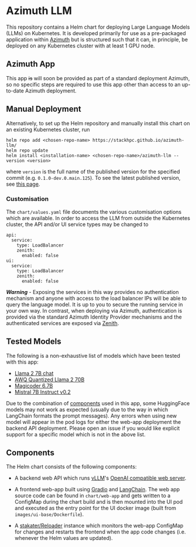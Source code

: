 # Azimuth LLM

This repository contains a Helm chart for deploying Large Language Models (LLMs) on Kubernetes. It is developed primarily for use as a pre-packaged application within [Azimuth](https://www.stackhpc.com/azimuth-introduction.html) but is structured such that it can, in principle, be deployed on any Kubernetes cluster with at least 1 GPU node.

## Azimuth App

This app ~~is~~ will soon be provided as part of a standard deployment Azimuth, so no specific steps are required to use this app other than access to an up-to-date Azimuth deployment.

## Manual Deployment

Alternatively, to set up the Helm repository and manually install this chart on an existing Kubernetes cluster, run

```
helm repo add <chosen-repo-name> https://stackhpc.github.io/azimuth-llm/
helm repo update
helm install <installation-name> <chosen-repo-name>/azimuth-llm --version <version>
```

where `version` is the full name of the published version for the specified commit (e.g. `0.1.0-dev.0.main.125`). To see the latest published version, see [this page](https://github.com/stackhpc/azimuth-llm/tree/gh-pages).

### Customisation

The `chart/values.yaml` file documents the various customisation options which are available. In order to access the LLM from outside the Kubernetes cluster, the API and/or UI service types may be changed to
```
api:
  service:
    type: LoadBalancer
    zenith:
      enabled: false
ui:
  service:
    type: LoadBalancer
    zenith:
      enabled: false
```

***Warning*** - Exposing the services in this way provides no authentication mechanism and anyone with access to the load balancer IPs will be able to query the language model. It is up to you to secure the running service in your own way. In contrast, when deploying via Azimuth, authentication is provided via the standard Azimuth Identity Provider mechanisms and the authenticated services are exposed via [Zenith](https://github.com/stackhpc/zenith).


## Tested Models

The following is a non-exhaustive list of models which have been tested with this app:
- [Llama 2 7B chat](https://huggingface.co/meta-llama/Llama-2-7b-chat-hf)
- [AWQ Quantized Llama 2 70B](https://huggingface.co/TheBloke/Llama-2-70B-Chat-AWQ)
- [Magicoder 6.7B](https://huggingface.co/ise-uiuc/Magicoder-S-DS-6.7B)
- [Mistral 7B Instruct v0.2](https://huggingface.co/mistralai/Mistral-7B-Instruct-v0.2)
<!-- - [AWQ Quantized Mixtral 8x7B Instruct v0.1](https://huggingface.co/TheBloke/Mixtral-8x7B-Instruct-v0.1-AWQ) (Not producing output properly) -->

Due to the combination of [components](##Components) used in this app, some HuggingFace models may not work as expected (usually due to the way in which LangChain formats the prompt messages). Any errors when using new model will appear in the pod logs for either the web-app deployment the backend API deployment. Please open an issue if you would like explicit support for a specific model which is not in the above list.


## Components

The Helm chart consists of the following components:
- A backend web API which runs [vLLM](https://github.com/vllm-project/vllm)'s [OpenAI compatible web server](https://docs.vllm.ai/en/latest/getting_started/quickstart.html#openai-compatible-server).

- A frontend web-app built using [Gradio](https://www.gradio.app) and [LangChain](https://www.langchain.com). The web app source code can be found in `chart/web-app` and gets written to a ConfigMap during the chart build and is then mounted into the UI pod and executed as the entry point for the UI docker image (built from `images/ui-base/Dockerfile`).

- A [stakater/Reloader](https://github.com/stakater/Reloader) instance which monitors the web-app ConfigMap for changes and restarts the frontend when the app code changes (i.e. whenever the Helm values are updated).